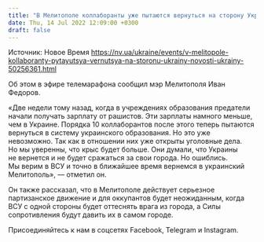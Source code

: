```yaml
---
title: "В Мелитополе коллаборанты уже пытаются вернуться на сторону Украины"
date: Thu, 14 Jul 2022 12:09:00 +0300
draft: false
---
```

Источник: Новое Время https://nv.ua/ukraine/events/v-melitopole-kollaboranty-pytayutsya-vernutsya-na-storonu-ukrainy-novosti-ukrainy-50256361.html


Об этом в эфире телемарафона сообщил мэр Мелитополя Иван Федоров.

«Две недели тому назад, когда в учреждениях образования предатели начали получать зарплату от рашистов. Эти зарплаты намного меньше, чем в Украине. Порядка 10 коллаборантов после этого теперь пытаются вернуться в систему украинского образования. Но это уже невозможно. Так как в отношении них уже открыты уголовные дела. Но мы уверенны, что крыс будет больше. Они думали, что Украины не вернется и не будет сражаться за свои города. Но ошиблись. Мы верим в ВСУ и точно в ближайшее время вернемся в украинский Мелитополь», — отметил он.

Он также рассказал, что в Мелитополе действует серьезное партизанское движение и для оккупантов будет неожиданным, когда ВСУ с одной стороны будет оттеснять врага из города, а Силы сопротивления будут давить их в самом городе.

Присоединяйтесь к нам в соцсетях Facebook, Telegram и Instagram.
